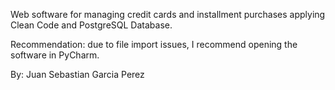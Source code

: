 Web software for managing credit cards and installment purchases applying Clean Code and PostgreSQL Database.

Recommendation: due to file import issues, I recommend opening the software in PyCharm.

By: Juan Sebastian Garcia Perez